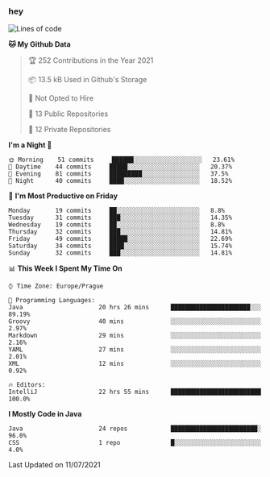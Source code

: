 ### hey

<!--START_SECTION:waka-->
![Lines of code](https://img.shields.io/badge/From%20Hello%20World%20I%27ve%20Written-69945%20lines%20of%20code-blue)

**🐱 My Github Data** 

> 🏆 252 Contributions in the Year 2021
 > 
> 📦 13.5 kB Used in Github's Storage 
 > 
> 🚫 Not Opted to Hire
 > 
> 📜 13 Public Repositories 
 > 
> 🔑 12 Private Repositories  
 > 
**I'm a Night 🦉** 

```text
🌞 Morning    51 commits     ██████░░░░░░░░░░░░░░░░░░░   23.61% 
🌆 Daytime    44 commits     █████░░░░░░░░░░░░░░░░░░░░   20.37% 
🌃 Evening    81 commits     █████████░░░░░░░░░░░░░░░░   37.5% 
🌙 Night      40 commits     ████░░░░░░░░░░░░░░░░░░░░░   18.52%

```
📅 **I'm Most Productive on Friday** 

```text
Monday       19 commits     ██░░░░░░░░░░░░░░░░░░░░░░░   8.8% 
Tuesday      31 commits     ███░░░░░░░░░░░░░░░░░░░░░░   14.35% 
Wednesday    19 commits     ██░░░░░░░░░░░░░░░░░░░░░░░   8.8% 
Thursday     32 commits     ███░░░░░░░░░░░░░░░░░░░░░░   14.81% 
Friday       49 commits     █████░░░░░░░░░░░░░░░░░░░░   22.69% 
Saturday     34 commits     ████░░░░░░░░░░░░░░░░░░░░░   15.74% 
Sunday       32 commits     ███░░░░░░░░░░░░░░░░░░░░░░   14.81%

```


📊 **This Week I Spent My Time On** 

```text
⌚︎ Time Zone: Europe/Prague

💬 Programming Languages: 
Java                     20 hrs 26 mins      ██████████████████████░░░   89.19% 
Groovy                   40 mins             ░░░░░░░░░░░░░░░░░░░░░░░░░   2.97% 
Markdown                 29 mins             ░░░░░░░░░░░░░░░░░░░░░░░░░   2.16% 
YAML                     27 mins             ░░░░░░░░░░░░░░░░░░░░░░░░░   2.01% 
XML                      12 mins             ░░░░░░░░░░░░░░░░░░░░░░░░░   0.92%

🔥 Editors: 
IntelliJ                 22 hrs 55 mins      █████████████████████████   100.0%

```

**I Mostly Code in Java** 

```text
Java                     24 repos            ████████████████████████░   96.0% 
CSS                      1 repo              █░░░░░░░░░░░░░░░░░░░░░░░░   4.0%

```



 Last Updated on 11/07/2021
<!--END_SECTION:waka-->
